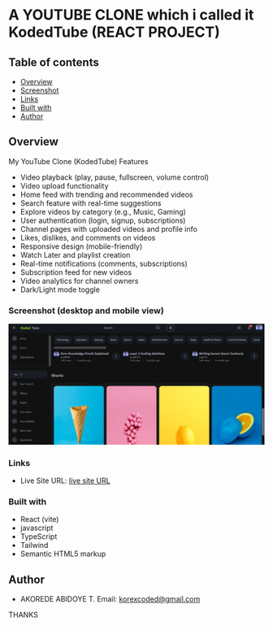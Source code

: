 #  A YOUTUBE CLONE which i called it KodedTube (REACT PROJECT)

## Table of contents

  - [Overview](#overview)
  - [Screenshot](#screenshot)
  - [Links](#links)
  - [Built with](#built-with)
  - [Author](#author)
  


## Overview

My YouTube Clone (KodedTube) Features

- Video playback (play, pause, fullscreen, volume control)
- Video upload functionality
- Home feed with trending and recommended videos
- Search feature with real-time suggestions
- Explore videos by category (e.g., Music, Gaming)
- User authentication (login, signup, subscriptions)
- Channel pages with uploaded videos and profile info
- Likes, dislikes, and comments on videos
- Responsive design (mobile-friendly)
- Watch Later and playlist creation
- Real-time notifications (comments, subscriptions)
- Subscription feed for new videos
- Video analytics for channel owners
- Dark/Light mode toggle






### Screenshot (desktop and mobile view)

![desktop](/src/assets/DeskYou.png)




### Links

- Live Site URL: [live site URL](https://react-you-tube-clone-j8oz.vercel.app/ )


### Built with

- React (vite)
- javascript
- TypeScript
- Tailwind
- Semantic HTML5 markup




## Author

- AKOREDE ABIDOYE T.
Email: korexcoded@gmail.com



THANKS 
